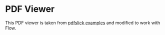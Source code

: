 # PDF Viewer

This PDF viewer is taken from [pdfslick examples](https://github.com/pdfslick/pdfslick/tree/35535e16991d2ca3f82673456af9a7da82d32aa8/apps/web/examples/PDFViewerApp) and modified to work with Flow.

